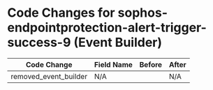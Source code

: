 # Code Changes for sophos-endpointprotection-alert-trigger-success-9 (Event Builder)

| Code Change | Field Name | Before | After |
|-------------|------------|--------|-------|
| removed_event_builder | N/A |  | N/A |